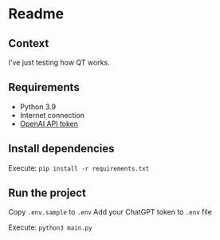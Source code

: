 # Readme

## Context

I've just testing how QT works.

## Requirements
- Python 3.9
- Internet connection
- [OpenAI API token](https://platform.openai.com/account/api-keys)

## Install dependencies
Execute:
`pip install -r requirements.txt`

## Run the project
Copy `.env.sample` to `.env`
Add your ChatGPT token to `.env` file

Execute:
`python3 main.py`


